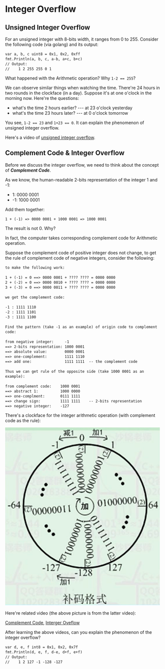 # Integer Overflow

## Unsigned Integer Overflow

For an unsigned integer with 8-bits width, it
ranges from 0 to 255. Consider the following
code (via golang) and its output:

```golang
var a, b, c uint8 = 0x1, 0x2, 0xff
fmt.Println(a, b, c, a-b, a+c, b+c)
// Output:
//    1 2 255 255 0 1
```

What happened with the Arithmetic operation?
Why `1-2 == 255`?

We can observe similar things when watching the time.
There're 24 hours in two rounds in the clockface (in a day).
Suppose it's at one o'clock in the morning now.
Here're the questions:

* what's the time 2 hours earlier? --- at 23 o'clock yesterday
* what's the time 23 hours later?  --- at 0 o'clock tomorrow

You see, `1-2 == 23` and `1+23 == 0`. It can explain
the phenomenon of unsigned integer overflow.

Here's a video of [unsigned integer overflow][unsigned integer overflow].

## Complement Code & Integer Overflow

Before we discuss the integer overflow, we need to think about
the concept of ***Complement Code***.

As we know, the human-readable 2-bits representation of the integer 1 and -1:

* 1:  0000 0001
* -1: 1000 0001

Add them together:

```golang
1 + (-1) => 0000 0001 + 1000 0001 => 1000 0001
```

The result is not 0. Why?

In fact, the computer takes corresponding
complement code for Arithmetic operation.

Suppose the complement code of positive integer does not change,
to get the rule of complement code of negative integers, consider the following:

```golang
to make the following work:

1 + (-1) = 0 ==> 0000 0001 + ???? ???? = 0000 0000
2 + (-2) = 0 ==> 0000 0010 + ???? ???? = 0000 0000
3 + (-3) = 0 ==> 0000 0011 + ???? ???? = 0000 0000

we get the complement code:

-1 : 1111 1110
-2 : 1111 1101
-3 : 1111 1100

Find the pattern (take -1 as an example) of origin code to complement code:

from negative integer:     -1
==> 2-bits representation: 1000 0001
==> absolute value:        0000 0001
==> one-complement:        1111 1110
==> add one:               1111 1111  -- the complement code

Thus we can get rule of the opposite side (take 1000 0001 as an example):

from complement code:    1000 0001
==> abstract 1:          1000 0000
==> one-complment:       0111 1111
==> change sign:         1111 1111    -- 2-bits representation
==> negative integer:    -127

```

There's a clockface for the integer arithmetic operation
(with complement code as the rule):

![integer clockface][integer_clockface]

Here're related video (the above picture is from the latter video):

[Complement Code][Complement Code],
[Interger Oveflow][integer overflow]

After learning the above videos, can you explain
the phenomenon of the integer overflow?

```golang
var d, e, f int8 = 0x1, 0x2, 0x7f
fmt.Println(d, e, f, d-e, d+f, e+f)
// Output:
//    1 2 127 -1 -128 -127
```

[unsigned integer overflow]: https://www.bilibili.com/video/BV1kA4y1Z77h?spm_id_from=333.999.0.0&vd_source=db99336273bc60b960a922e981c6b9d0
[Complement Code]: https://www.bilibili.com/video/BV16U4y1t7LD?spm_id_from=333.999.0.0&vd_source=db99336273bc60b960a922e981c6b9d0
[integer overflow]: https://www.bilibili.com/video/BV1P541197N2?spm_id_from=333.999.0.0&vd_source=db99336273bc60b960a922e981c6b9d0
[integer_clockface]: ../../pics/programming/integerclockface.png
